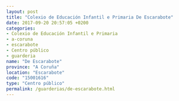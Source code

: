 ```yaml
---
layout: post
title: "Colexio de Educación Infantil e Primaria De Escarabote"
date: 2017-09-20 20:57:05 +0200
categories:
- Colexio de Educación Infantil e Primaria
- a-coruna
- escarabote
- Centro público
- guarderia
name: "De Escarabote"
province: "A Coruña"
location: "Escarabote"
code: "15001616"
type: "Centro público"
permalink: /guarderias/de-escarabote.html
---
```

